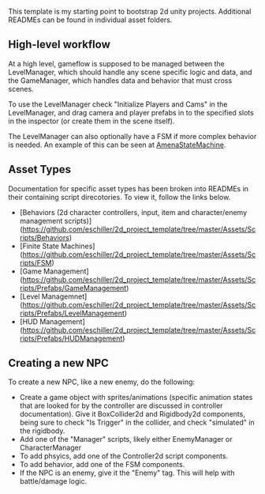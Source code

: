 This template is my starting point to bootstrap 2d unity projects. Additional READMEs can be found in individual asset folders.

## High-level workflow

At a high level, gameflow is supposed to be managed between the LevelManager, which should handle any scene specific logic and data, and the GameManager, which handles data and behavior that must cross scenes.

To use the LevelManager check "Initialize Players and Cams" in the LevelManager, and drag camera and player prefabs in to the specified slots in the inspector (or create them in the scene itself).

The LevelManager can also optionally have a FSM if more complex behavior is needed. An example of this can be seen at [AmenaStateMachine](https://github.com/eschiller/2d_project_template/blob/master/Assets/Scripts/FSM/StateMachines/ArenaStateMachine.cs).

## Asset Types

Documentation for specific asset types has been broken into READMEs in their containing script direcotories. To view it, follow the links below.

 * [Behaviors (2d character controllers, input, item and character/enemy management scripts)] (https://github.com/eschiller/2d_project_template/tree/master/Assets/Scripts/Behaviors)
 * [Finite State Machines] (https://github.com/eschiller/2d_project_template/tree/master/Assets/Scripts/FSM)
 * [Game Management] (https://github.com/eschiller/2d_project_template/tree/master/Assets/Scripts/Prefabs/GameManagement)
 * [Level Managemnet] (https://github.com/eschiller/2d_project_template/tree/master/Assets/Scripts/Prefabs/LevelManagement)
 * [HUD Management] (https://github.com/eschiller/2d_project_template/tree/master/Assets/Scripts/Prefabs/HUDManagement)

## Creating a new NPC

To create a new NPC, like a new enemy, do the following:

 * Create a game object with sprites/animations (specific animation states that are looked for by the controller are discussed in controller documentation). Give it BoxCollider2d and Rigidbody2d components, being sure to check "Is Trigger" in the collider, and check "simulated" in the rigidbody.
 * Add one of the "Manager" scripts, likely either EnemyManager or CharacterManager
 * To add phsyics, add one of the Controller2d script components.
 * To add behavior, add one of the FSM components.
 * If the NPC is an enemy, give it the "Enemy" tag. This will help with battle/damage logic.
